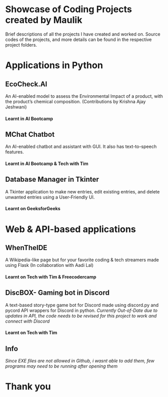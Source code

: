 # Showcase of Coding Projects created by Maulik

Brief descriptions of all the projects I have created and worked on. 
Source codes of the projects, and more details can be found in the respective project folders.

# Applications in Python

## EcoCheck.AI

An AI-enabled model to assess the Environmental Impact of a product, with the product’s chemical composition. (Contributions by Krishna Ajay Jeshwani)

#### Learnt in AI Bootcamp

## MChat Chatbot 

An AI-enabled chatbot and assistant with GUI. It also has text-to-speech features.

#### Learnt in AI Bootcamp & Tech with Tim

## Database Manager in Tkinter

A Tkinter application to make new entries, edit existing entries, and delete unwanted entries using a User-Friendly UI.

#### Learnt on GeeksforGeeks

# Web & API-based applications

## WhenTheIDE

A Wikipedia-like page but for your favorite coding & tech streamers made using Flask (In collaboration with Aadi Lal)

#### Learnt on Tech with Tim & Freecodercamp

## DiscBOX- Gaming bot in Discord

A text-based story-type game bot for Discord made using discord.py and pycord API wrappers for Discord in python.
*Currently Out-of-Date due to updates in API, the code needs to be revised for this project to work and connect with Discord*

#### Learnt on Tech with Tim

## Info
*Since EXE files are not allowed in Github, i wasnt able to add them, few programs may need to be running after opening them*

# Thank you
